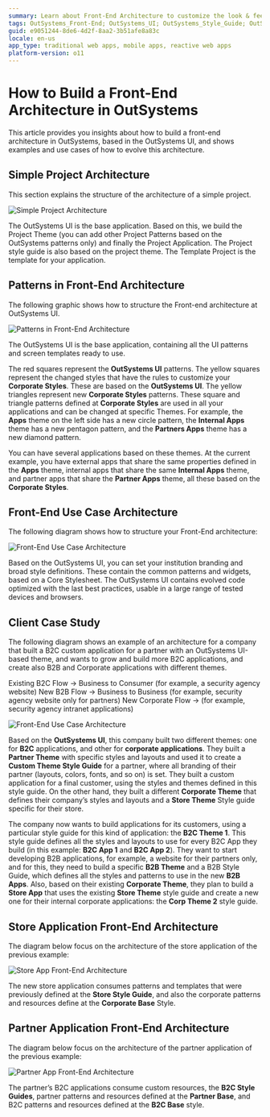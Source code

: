 ```yaml
---
summary: Learn about Front-End Architecture to customize the look & feel of your applications based on the OutSystems UI.
tags: OutSystems_Front-End; OutSystems_UI; OutSystems_Style_Guide; OutSystems_Templates; OutSystems_Patterns; OutSystems_Themes
guid: e9051244-8de6-4d2f-8aa2-3b51afe8a83c
locale: en-us
app_type: traditional web apps, mobile apps, reactive web apps
platform-version: o11
---
```


# How to Build a Front-End Architecture in OutSystems

This article provides you insights about how to build a front-end architecture in OutSystems, based in the OutSystems UI, and shows examples and use cases of how to evolve this architecture.

## Simple Project Architecture

This section explains the structure of the architecture of a simple project.

![Simple Project Architecture](images/architecture-structure-diag.png)

The OutSystems UI is the base application. Based on this, we build the Project Theme (you can add other Project Patterns based on the OutSystems patterns only) and finally the Project Application.
The Project style guide is also based on the project theme.
The Template Project is the template for your application.


## Patterns in Front-End Architecture

The following graphic shows how to structure the Front-end architecture at OutSystems UI.

![Patterns in Front-End Architecture](images/front-end-architecture-outsystems-ui-diag.png)

The OutSystems UI is the base application, containing all the UI patterns and screen templates ready to use.

The red squares represent the **OutSystems UI** patterns.
The yellow squares represent the changed styles that have the rules to customize your **Corporate Styles**. These are based on the **OutSystems UI**.
The yellow triangles represent new **Corporate Styles** patterns.
These square and triangle patterns defined at **Corporate Styles** are used in all your applications and can be changed at specific Themes. For example, the **Apps** theme on the left side has a new circle pattern, the **Internal Apps** theme has a new pentagon pattern, and the **Partners Apps** theme has a new diamond pattern.

You can have several applications based on these themes. At the current example, you have external apps that share the same properties defined in the **Apps** theme, internal apps that share the same **Internal Apps** theme, and partner apps that share the **Partner Apps** theme, all these based on the **Corporate Styles**.

## Front-End Use Case Architecture

The following diagram shows how to structure your Front-End architecture:

![Front-End Use Case Architecture](images/front-end-architecture-diag.png)

Based on the OutSystems UI, you can set your institution branding and broad style definitions. These contain the common patterns and widgets, based on a Core Stylesheet.
The OutSystems UI contains evolved code optimized with the last best practices, usable in a large range of tested devices and browsers.

## Client Case Study

The following diagram shows an example of an architecture for a company that built a B2C custom application for a partner with an OutSystems UI-based theme, and wants to grow and build more B2C applications, and create also B2B and Corporate applications with different themes.

Existing B2C Flow → Business to Consumer (for example, a security agency website)
New B2B Flow → Business to Business (for example, security agency website only for partners)
New Corporate Flow → (for example, security agency intranet applications)

![Front-End Use Case Architecture](images/company-architecture-diag.png)

Based on the **OutSystems UI**, this company built two different themes: one for **B2C** applications, and other for **corporate applications**. They built a **Partner Theme** with specific styles and layouts and used it to create a **Custom Theme Style Guide** for a partner, where all branding of their partner (layouts, colors, fonts, and so on)  is set. They built a custom application for a final customer, using the styles and themes defined in this style guide.
On the other hand, they built a different **Corporate Theme** that defines their company’s styles and layouts and a **Store Theme** Style guide specific for their store.

The company now wants to build applications for its customers, using a particular style guide for this kind of application: the **B2C Theme 1**. This style guide defines all the styles and layouts to use for every B2C App they build (in this example: **B2C App 1** and **B2C App 2**).
They want to start developing B2B applications, for example, a website for their partners only, and for this, they need to build a specific **B2B Theme** and a B2B Style Guide, which defines all the styles and patterns to use in the new **B2B Apps**.
Also, based on their existing **Corporate Theme**, they plan to build a **Store App** that uses the existing **Store Theme** style guide and create a new one for their internal corporate applications: the **Corp Theme 2** style guide.

## Store Application Front-End Architecture

The diagram below focus on the architecture of the store application of the previous example:

![Store App Front-End Architecture](images/store-application-architecture-diag.png)

The new store application consumes patterns and templates that were previously defined at the **Store Style Guide**, and also the corporate patterns and resources define at the **Corporate Base** Style.

## Partner Application Front-End Architecture

The diagram below focus on the architecture of the partner application of the previous example:

![Partner App Front-End Architecture](images/partner-application-architecture-diag.png)

The partner’s B2C applications consume custom resources, the **B2C Style Guides**, partner patterns and resources defined at the **Partner Base**, and B2C patterns and resources defined at the **B2C Base** style.
